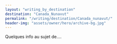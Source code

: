 ```yaml
---
layout: "writing_by_destination"
destination: "Canada_Nunavut"
permalink: "/writing/destination/Canada_nunavut/"
header-img: "assets/owner/hero/archive-bg.jpg"
---
```


Quelques info au sujet de....